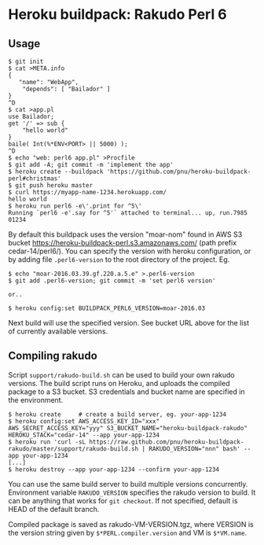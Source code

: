Heroku buildpack: Rakudo Perl 6
===============================

Usage
-----

    $ git init
    $ cat >META.info
    {
       "name": "WebApp",
        "depends": [ "Bailador" ]
    }
    ^D
    $ cat >app.pl
    use Bailador;
    get '/' => sub {
        "hello world"
    }
    baile( Int(%*ENV<PORT> || 5000) );
    ^D
    $ echo "web: perl6 app.pl" >Procfile
    $ git add -A; git commit -m 'implement the app'
    $ heroku create --buildpack 'https://github.com/pnu/heroku-buildpack-perl#christmas'
    $ git push heroku master
    $ curl https://myapp-name-1234.herokuapp.com/
    hello world
    $ heroku run perl6 -e\'.print for ^5\'
    Running `perl6 -e'.say for ^5'` attached to terminal... up, run.7985
    01234

By default this buildpack uses the version "moar-nom" found in AWS S3 bucket
https://heroku-buildpack-perl.s3.amazonaws.com/ (path prefix cedar-14/perl6/).
You can specify the version with heroku configuration, or by adding file
`.perl6-version` to the root directory of the project. Eg.

    $ echo "moar-2016.03.39.gf.220.a.5.e" >.perl6-version
    $ git add .perl6-version; git commit -m 'set perl6 version'

    or..

    $ heroku config:set BUILDPACK_PERL6_VERSION=moar-2016.03

Next build will use the specified version. See bucket URL above for the
list of currently available versions.

Compiling rakudo
----------------

Script `support/rakudo-build.sh` can be used to build your own rakudo versions.
The build script runs on Heroku, and uploads the compiled package to a S3 bucket.
S3 credentials and bucket name are specified in the environment.

    $ heroku create     # create a build server, eg. your-app-1234
    $ heroku config:set AWS_ACCESS_KEY_ID="xxx" AWS_SECRET_ACCESS_KEY="yyy" S3_BUCKET_NAME="heroku-buildpack-rakudo" HEROKU_STACK="cedar-14" --app your-app-1234
    $ heroku run 'curl -sL https://raw.github.com/pnu/heroku-buildpack-rakudo/master/support/rakudo-build.sh | RAKUDO_VERSION="nnn" bash' --app your-app-1234
    [...]
    $ heroku destroy --app your-app-1234 --confirm your-app-1234

You can use the same build server to build multiple versions concurrently.
Environment variable `RAKUDO_VERSION` specifies the rakudo version to build.
It can be anything that works for `git checkout`. If not specified, default
is HEAD of the default branch.

Compiled package is saved as rakudo-VM-VERSION.tgz, where VERSION is the version
string given by `$*PERL.compiler.version` and VM is `$*VM.name`.
